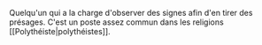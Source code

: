 Quelqu'un qui a la charge d'observer des signes afin d'en tirer des présages. C'est un poste assez commun dans les religions [[Polythéiste|polythéistes]]. 